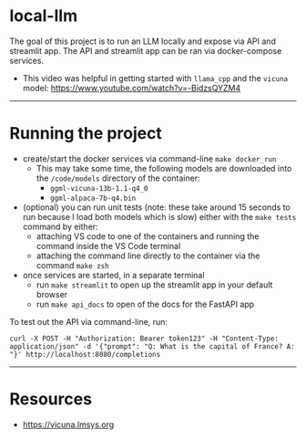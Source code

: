 # local-llm

The goal of this project is to run an LLM locally and expose via API and streamlit app. The API and streamlit app can be ran via docker-compose services.

- This video was helpful in getting started with `llama_cpp` and the `vicuna` model: https://www.youtube.com/watch?v=-BidzsQYZM4

---

# Running the project

- create/start the docker services via command-line `make docker_run`
    - This may take some time, the following models are downloaded into the `/code/models` directory of the container:
        - `ggml-vicuna-13b-1.1-q4_0`
        - `ggml-alpaca-7b-q4.bin`
- (optional) you can run unit tests (note: these take around 15 seconds to run because I load both models which is slow) either with the `make tests` command by either:
    - attaching VS code to one of the containers and running the command inside the VS Code terminal
    - attaching the command line directly to the container via the command `make zsh`
- once services are started, in a separate terminal
    - run `make streamlit` to open up the streamlit app in your default browser
    - run `make api_docs` to open of the docs for the FastAPI app

To test out the API via command-line, run:

```
curl -X POST -H "Authorization: Bearer token123" -H "Content-Type: application/json" -d '{"prompt": "Q: What is the capital of France? A: "}' http://localhost:8080/completions
```

---

# Resources

- https://vicuna.lmsys.org
